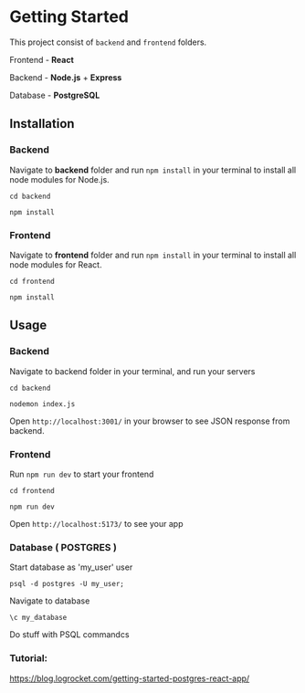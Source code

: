 # Getting Started

This project consist of `backend` and `frontend` folders.

Frontend - **React**

Backend - **Node.js** + **Express**

Database - **PostgreSQL**

## Installation

### Backend

Navigate to **backend** folder and run `npm install` in your terminal to install all node modules for Node.js.

    cd backend

    npm install

### Frontend

Navigate to **frontend** folder and run `npm install` in your terminal to install all node modules for React.

    cd frontend

    npm install

## Usage

### Backend

Navigate to backend folder in your terminal, and run your servers

    cd backend

    nodemon index.js

Open `http://localhost:3001/` in your browser to see JSON response from backend.

### Frontend

Run `npm run dev` to start your frontend

    cd frontend

    npm run dev

Open `http://localhost:5173/` to see your app

### Database ( POSTGRES )

Start database as 'my_user' user

```
psql -d postgres -U my_user;
```

Navigate to database

```
\c my_database
```

Do stuff with PSQL commandcs

### Tutorial:

https://blog.logrocket.com/getting-started-postgres-react-app/
